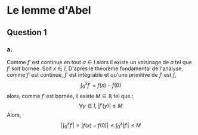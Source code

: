# Le lemme d'Abel
## Question 1
### a.
Comme $f'$ est continue en tout $a \in I$ alors il existe un voisinage de $a$ tel que $f'$ soit bornée. 
Soit $x \in I$,
D'après le théorème fondamental de l'analyse, comme $f'$ est continue, $f'$ est intégrable et qu'une primitive de $f'$ est $f$, 
$$\int_{0}^{x} f' = f(x) - f(0)$$
alors, comme $f'$ est bornée, il existe $M \in \mathbb{R}$ tel que :
$$\forall y \in I, \left| f'(y) \right|\leq M$$
Alors, 
$$ \left| \int _{0}^{x} f' \right| = \left| f(x) - f(0) \right|\leq \int _{0}^{x} \left| f' \right| \leq M $$
